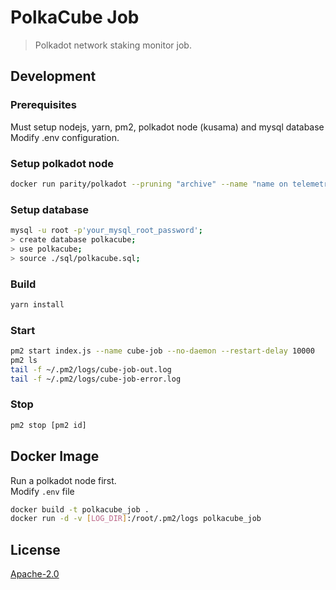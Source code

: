 # PolkaCube Job

> Polkadot network staking monitor job. 

## Development

### Prerequisites

Must setup nodejs, yarn, pm2, polkadot node (kusama) and mysql database  
Modify .env configuration.

### Setup polkadot node

```bash
docker run parity/polkadot --pruning "archive" --name "name on telemetry"
```

### Setup database

```bash
mysql -u root -p'your_mysql_root_password';
> create database polkacube;
> use polkacube;
> source ./sql/polkacube.sql;
```

### Build

```bash
yarn install
```

### Start

```bash
pm2 start index.js --name cube-job --no-daemon --restart-delay 10000
pm2 ls
tail -f ~/.pm2/logs/cube-job-out.log
tail -f ~/.pm2/logs/cube-job-error.log
```

### Stop

```bash
pm2 stop [pm2 id]
```

## Docker Image

Run a polkadot node first.  
Modify `.env` file  

```bash
docker build -t polkacube_job .
docker run -d -v [LOG_DIR]:/root/.pm2/logs polkacube_job
```

## License

[Apache-2.0](LICENSE)
